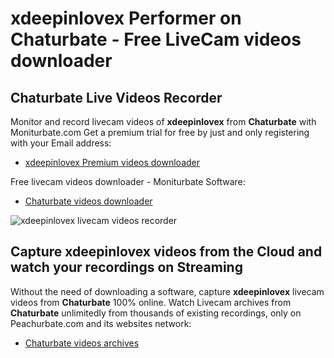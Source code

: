 # xdeepinlovex Performer on Chaturbate - Free LiveCam videos downloader

## Chaturbate Live Videos Recorder

Monitor and record livecam videos of **xdeepinlovex** from **Chaturbate** with Moniturbate.com
Get a premium trial for free by just and only registering with your Email address:
* [xdeepinlovex Premium videos downloader](https://moniturbate.com/request-demo-licence-key.html)

Free livecam videos downloader - Moniturbate Software:
* [Chaturbate videos downloader](https://moniturbate.com/moniturbate-download-software.html)

![xdeepinlovex livecam videos recorder](https://peachurnet.com/templates/moniturbate-software.png)


## Capture xdeepinlovex videos from the Cloud and watch your recordings on Streaming

Without the need of downloading a software, capture **xdeepinlovex** livecam videos from **Chaturbate** 100% online.
Watch Livecam archives from **Chaturbate** unlimitedly from thousands of existing recordings, only on Peachurbate.com and its websites network:
* [Chaturbate videos archives](https://peachurnet.com/)